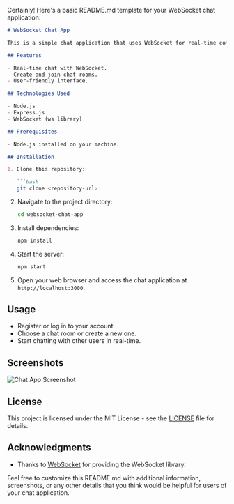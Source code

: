 Certainly! Here's a basic README.md template for your WebSocket chat application:

```markdown
# WebSocket Chat App

This is a simple chat application that uses WebSocket for real-time communication. Users can join chat rooms and exchange messages in real-time.

## Features

- Real-time chat with WebSocket.
- Create and join chat rooms.
- User-friendly interface.

## Technologies Used

- Node.js
- Express.js
- WebSocket (ws library)

## Prerequisites

- Node.js installed on your machine.

## Installation

1. Clone this repository:

   ```bash
   git clone <repository-url>
   ```

2. Navigate to the project directory:

   ```bash
   cd websocket-chat-app
   ```

3. Install dependencies:

   ```bash
   npm install
   ```

4. Start the server:

   ```bash
   npm start
   ```

5. Open your web browser and access the chat application at `http://localhost:3000`.

## Usage

- Register or log in to your account.
- Choose a chat room or create a new one.
- Start chatting with other users in real-time.

## Screenshots

![Chat App Screenshot](/screenshots/screenshot.png)

## License

This project is licensed under the MIT License - see the [LICENSE](LICENSE) file for details.

## Acknowledgments

- Thanks to [WebSocket](https://github.com/websockets/ws) for providing the WebSocket library.

Feel free to customize this README.md with additional information, screenshots, or any other details that you think would be helpful for users of your chat application.